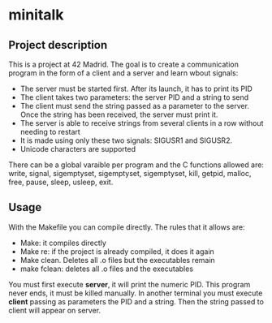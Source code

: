 <h1>minitalk</h1>
<h2>Project description</h2>
<div>
<!--  <a href="https://github.com/JaeSeoKim/badge42">
    <img align="center" src="https://badge42.herokuapp.com/api/project/samoreno/ft_printf"/>
  </a> -->
  <p>This is a project at 42 Madrid. The goal is to create a communication program in the form of a client and a server and learn wbout signals:
    <ul>
      <li>The server must be started first. After its launch, it has to print its PID</li>
      <li>The client takes two parameters: the server PID and a string to send</li>
      <li>The client must send the string passed as a parameter to the server. Once the string has been received, the server must print it.</li>
      <li>The server is able to receive strings from several clients in a row without needing to restart</li>
      <li>It is made using only these two signals: SIGUSR1 and SIGUSR2.</li>
      <li>Unicode characters are supported</li>
    </ul>
  There can be a global varaible per program and the C functions allowed are: write, signal, sigemptyset, sigemptyset, sigemptyset, kill, getpid, malloc, free, pause, sleep, usleep, exit.
  </p>
  </div>

<h2>Usage</h2>
<div>
    <p>
        With the Makefile you can compile directly. The rules that it allows are:
        <ul>
         <li>Make: it compiles directly</li>
         <li>Make re: if the project is already compiled, it does it again</li>
         <li>Make clean. Deletes all .o files but the executables remain</li>
         <li>make fclean: deletes all .o files and the executables</li>
    </ul>
  You must first execute <b>server</b>, it will print the numeric PID. This program never ends, it must be killed manually. In another terminal you must execute <b>client</b> passing as parameters the PID and a string. Then the string passed to client will appear on server. 
    </p>
</div>
